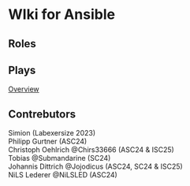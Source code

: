 # WIki for Ansible

## Roles

## Plays
[Overview](plays/)
## Contrebutors
Simion (Labexersize 2023) \
Philipp Gurtner (ASC24) \
Christoph Oehlrich @Chirs33666 (ASC24 & ISC25) \
Tobias @Submandarine (SC24) \
Johannis Dittrich @Jojodicus (ASC24, SC24 & ISC25) \
NiLS Lederer @NiLSLED (ASC24) 
